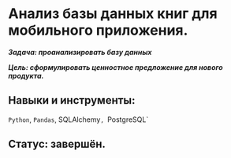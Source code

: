# Анализ базы данных книг для мобильного приложения.

***Задача: проанализировать базу данных***

***Цель: сформулировать ценностное предложение для нового продукта.***

## Навыки и инструменты:
`Python`, `Pandas`, SQLAlchemy`, `PostgreSQL`
## Статус: завершён.